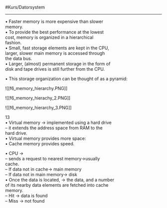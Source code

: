 #Kurs/Datorsystem 
***
• Faster memory is more expensive than slower  
memory.  
• To provide the best performance at the lowest  
cost, memory is organized in a hierarchical  
fashion.  
• Small, fast storage elements are kept in the CPU,  
larger, slower main memory is accessed through  
the data bus.  
• Larger, (almost) permanent storage in the form of  
disk and tape drives is still further from the CPU.

• This storage organization can be thought of as a pyramid:

![[f6_memory_hierarchy.PNG]]

![[f6_memory_hierachy_2.PNG]]

![[f6_memory_hierarchy_3.PNG]]

13  
• Virtual memory -> implemented using a hard drive  
– it extends the address space from RAM to the  
hard drive.  
• Virtual memory provides more space:  
• Cache memory provides speed.


• CPU ->  
– sends a request to nearest memory->usually  
cache.  
– If data not in cache-> main memory  
– If data not in main memory-> disk  
• Once the data is located, -> the data, and a number  
of its nearby data elements are fetched into cache  
memory.  
– Hit -> data is found  
– Miss -> not found